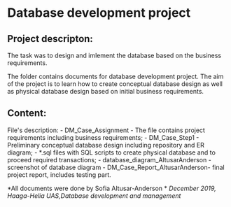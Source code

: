 # Database development project

## Project descripton:
The task was to design and imlement the database based on the business requirements.


The folder contains documents for database development project.
The aim of the project is to learn how to create conceptual database design as well 
as physical database design based on initial business requirements.


## Content:
File's description:
 	- DM_Case_Assignment - The file contains project requirements 
	including business requirements;
	- DM_Case_Step1 - Preliminary conceptual database design 
	including repository and ER diagram;
	- *.sql files with SQL scripts to create physical database and to proceed
	required transactions;
	- database_diagram_AltusarAnderson - screenshot of database diagram
	- DM_Case_Report_AltusarAnderson- final project report, includes testing part.
	
*All documents were done by Sofia Altusar-Anderson                 *
*December 2019, Haaga-Helia UAS,Database development and management*
